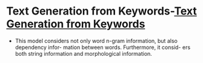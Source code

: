 # Text Generation from Keywords-[Text Generation from Keywords](https://aclanthology.org/C02-1064.pdf/)
* This model considers not only word n-gram information, but also dependency infor- mation between words. Furthermore, it consid- ers both string information and morphological information.
